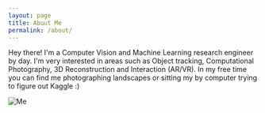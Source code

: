 ```yaml
---
layout: page
title: About Me
permalink: /about/
---
```


Hey there! I'm a Computer Vision and Machine Learning research engineer by day. I'm very interested in areas such as Object tracking, Computational Photography, 3D Reconstruction and Interaction (AR/VR). In my free time you can find me photographing landscapes or sitting my by computer trying to figure out Kaggle :)

![Me](https://github.com/ssundar6087/vision-and-words/blob/master/images/LR_Jokulsarlon-3-2.jpg)
